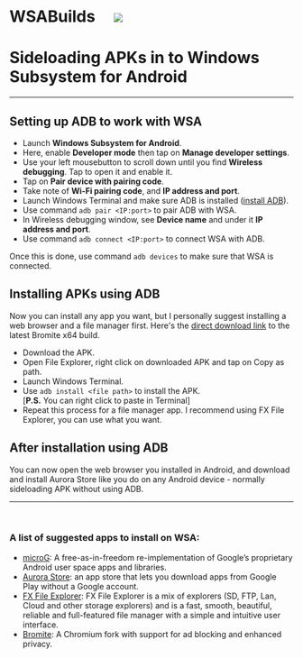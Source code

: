 # WSABuilds &nbsp; &nbsp; <img src="https://img.shields.io/github/downloads/MustardChef/WSABuilds/total?label=Total%20Downloads&style=for-the-badge"/> &nbsp; 

# Sideloading APKs in to Windows Subsystem for Android
-------------

## Setting up ADB to work with WSA
- Launch **Windows Subsystem for Android**.
- Here, enable **Developer mode** then tap on **Manage developer settings**.
- Use your left mousebutton to scroll down until you find **Wireless debugging**. Tap to open it and enable it.
- Tap on **Pair device with pairing code**. 
- Take note of **Wi-Fi pairing code**, and **IP address and port**.
- Launch Windows Terminal and make sure ADB is installed ([install ADB](https://www.xda-developers.com/install-adb-windows-macos-linux/#adbsetupwindows)).
- Use command ``adb pair <IP:port>`` to pair ADB with WSA.
- In Wireless debugging window, see **Device name** and under it **IP address and port**.
- Use command ``adb connect <IP:port>`` to connect WSA with ADB.

Once this is done, use command ``adb devices`` to make sure that WSA is connected.


## Installing APKs using ADB
Now you can install any app you want, but I personally suggest installing a web browser and a file manager first. 
Here's the [direct download link](https://github.com/bromite/bromite/releases/latest/download/x64_ChromePublic.apk) to the latest Bromite x64 build.
- Download the APK.
- Open File Explorer, right click on downloaded APK and tap on Copy as path.
- Launch Windows Terminal.
- Use ``adb install <file path>`` to install the APK.   
[**P.S.** You can right click to paste in Terminal]
- Repeat this process for a file manager app. I recommend using FX File Explorer, you can use what you want.

## After installation using ADB
You can now open the web browser you installed in Android, and download and install Aurora Store like you do on any Android device - normally sideloading APK without using ADB.
***
&nbsp; 

### A list of suggested apps to install on WSA:
- [microG](https://microg.org/): A free-as-in-freedom re-implementation of Google’s proprietary Android user space apps and libraries.
- [Aurora Store](https://files.auroraoss.com/AuroraStore/Stable/): an app store that lets you download apps from Google Play without a Google account.
- [FX File Explorer](https://www.nextapp.com/fx/): FX File Explorer is a mix of explorers (SD, FTP, Lan, Cloud and other storage explorers) and is a fast, smooth, beautiful, reliable and full-featured file manager with a simple and intuitive user interface.
- [Bromite](https://github.com/bromite/bromite): A Chromium fork with support for ad blocking and enhanced privacy.

